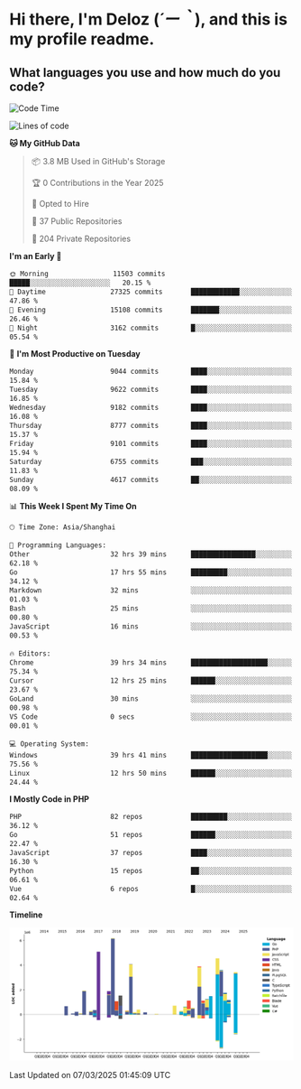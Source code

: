 # **Hi there, I'm Deloz (*´ー｀*), and this is my profile readme.**

## **What languages you use and how much do you code?**

<!--START_SECTION:waka-->
![Code Time](http://img.shields.io/badge/Code%20Time-5%2C839%20hrs%2031%20mins-blue)

![Lines of code](https://img.shields.io/badge/From%20Hello%20World%20I%27ve%20Written-49.9%20million%20lines%20of%20code-blue)

**🐱 My GitHub Data** 

> 📦 3.8 MB Used in GitHub's Storage 
 > 
> 🏆 0 Contributions in the Year 2025
 > 
> 💼 Opted to Hire
 > 
> 📜 37 Public Repositories 
 > 
> 🔑 204 Private Repositories 
 > 
**I'm an Early 🐤** 

```text
🌞 Morning                11503 commits       █████░░░░░░░░░░░░░░░░░░░░   20.15 % 
🌆 Daytime                27325 commits       ████████████░░░░░░░░░░░░░   47.86 % 
🌃 Evening                15108 commits       ███████░░░░░░░░░░░░░░░░░░   26.46 % 
🌙 Night                  3162 commits        █░░░░░░░░░░░░░░░░░░░░░░░░   05.54 % 
```
📅 **I'm Most Productive on Tuesday** 

```text
Monday                   9044 commits        ████░░░░░░░░░░░░░░░░░░░░░   15.84 % 
Tuesday                  9622 commits        ████░░░░░░░░░░░░░░░░░░░░░   16.85 % 
Wednesday                9182 commits        ████░░░░░░░░░░░░░░░░░░░░░   16.08 % 
Thursday                 8777 commits        ████░░░░░░░░░░░░░░░░░░░░░   15.37 % 
Friday                   9101 commits        ████░░░░░░░░░░░░░░░░░░░░░   15.94 % 
Saturday                 6755 commits        ███░░░░░░░░░░░░░░░░░░░░░░   11.83 % 
Sunday                   4617 commits        ██░░░░░░░░░░░░░░░░░░░░░░░   08.09 % 
```


📊 **This Week I Spent My Time On** 

```text
🕑︎ Time Zone: Asia/Shanghai

💬 Programming Languages: 
Other                    32 hrs 39 mins      ████████████████░░░░░░░░░   62.18 % 
Go                       17 hrs 55 mins      █████████░░░░░░░░░░░░░░░░   34.12 % 
Markdown                 32 mins             ░░░░░░░░░░░░░░░░░░░░░░░░░   01.03 % 
Bash                     25 mins             ░░░░░░░░░░░░░░░░░░░░░░░░░   00.80 % 
JavaScript               16 mins             ░░░░░░░░░░░░░░░░░░░░░░░░░   00.53 % 

🔥 Editors: 
Chrome                   39 hrs 34 mins      ███████████████████░░░░░░   75.34 % 
Cursor                   12 hrs 25 mins      ██████░░░░░░░░░░░░░░░░░░░   23.67 % 
GoLand                   30 mins             ░░░░░░░░░░░░░░░░░░░░░░░░░   00.98 % 
VS Code                  0 secs              ░░░░░░░░░░░░░░░░░░░░░░░░░   00.01 % 

💻 Operating System: 
Windows                  39 hrs 41 mins      ███████████████████░░░░░░   75.56 % 
Linux                    12 hrs 50 mins      ██████░░░░░░░░░░░░░░░░░░░   24.44 % 
```

**I Mostly Code in PHP** 

```text
PHP                      82 repos            █████████░░░░░░░░░░░░░░░░   36.12 % 
Go                       51 repos            ██████░░░░░░░░░░░░░░░░░░░   22.47 % 
JavaScript               37 repos            ████░░░░░░░░░░░░░░░░░░░░░   16.30 % 
Python                   15 repos            ██░░░░░░░░░░░░░░░░░░░░░░░   06.61 % 
Vue                      6 repos             █░░░░░░░░░░░░░░░░░░░░░░░░   02.64 % 
```



**Timeline**

![Lines of Code chart](https://raw.githubusercontent.com/deloz/deloz/main/assets/bar_graph.png)


 Last Updated on 07/03/2025 01:45:09 UTC
<!--END_SECTION:waka-->
